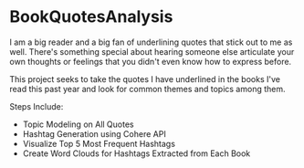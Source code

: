 # BookQuotesAnalysis
I am a big reader and a big fan of underlining quotes that stick out to me as well. There's something special about hearing someone else articulate your own thoughts or feelings that you didn't even know how to express before.

This project seeks to take the quotes I have underlined in the books I've read this past year and look for common themes and topics among them.

Steps Include:
- Topic Modeling on All Quotes
- Hashtag Generation using Cohere API
- Visualize Top 5 Most Frequent Hashtags
- Create Word Clouds for Hashtags Extracted from Each Book
